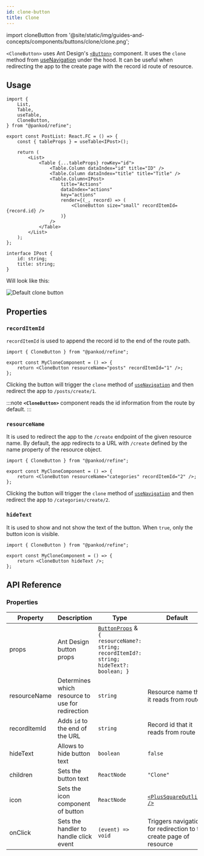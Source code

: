 ```yaml
---
id: clone-button
title: Clone
---
```


import cloneButton from '@site/static/img/guides-and-concepts/components/buttons/clone/clone.png';

`<CloneButton>` uses Ant Design's [`<Button>`](https://ant.design/components/button/) component. It uses the `clone` method from [useNavigation](/api-references/hooks/navigation/useNavigation.md) under the hood.
It can be useful when redirecting the app to the create page with the record id route of resource.

## Usage

```tsx twoslash {4, 20}
import {
    List,
    Table,
    useTable,
    CloneButton,
} from "@pankod/refine";

export const PostList: React.FC = () => {
    const { tableProps } = useTable<IPost>();

    return (
        <List>
            <Table {...tableProps} rowKey="id">
                <Table.Column dataIndex="id" title="ID" />
                <Table.Column dataIndex="title" title="Title" />
                <Table.Column<IPost>
                    title="Actions"
                    dataIndex="actions"
                    key="actions"
                    render={(_, record) => (
                        <CloneButton size="small" recordItemId={record.id} />
                    )}
                />
            </Table>
        </List>
    );
};

interface IPost {
    id: string;
    title: string;
}
```

Will look like this:

<div class="img-container">
    <div class="window">
        <div class="control red"></div>
        <div class="control orange"></div>
        <div class="control green"></div>
    </div>
    <img src={cloneButton} alt="Default clone button" />
</div>

## Properties

### `recordItemId`

`recordItemId` is used to append the record id to the end of the route path.

```tsx twoslash
import { CloneButton } from "@pankod/refine";

export const MyCloneComponent = () => {
    return <CloneButton resourceName="posts" recordItemId="1" />;
};
```

Clicking the button will trigger the `clone` method of [`useNavigation`](/api-references/hooks/navigation/useNavigation.md) and then redirect the app to `/posts/create/1`.

:::note
**`<CloneButton>`** component reads the id information from the route by default.
:::

### `resourceName`

It is used to redirect the app to the `/create` endpoint of the given resource name. By default, the app redirects to a URL with `/create` defined by the name property of the resource object.

```tsx twoslash
import { CloneButton } from "@pankod/refine";

export const MyCloneComponent = () => {
    return <CloneButton resourceName="categories" recordItemId="2" />;
};
```

Clicking the button will trigger the `clone` method of [`useNavigation`](/api-references/hooks/navigation/useNavigation.md) and then redirect the app to `/categories/create/2`.

### `hideText`

It is used to show and not show the text of the button. When `true`, only the button icon is visible.

```tsx twoslash
import { CloneButton } from "@pankod/refine";

export const MyCloneComponent = () => {
    return <CloneButton hideText />;
};
```

## API Reference

### Properties

| Property     | Description                                      | Type                                                                                                                                 | Default                                                            |
| ------------ | ------------------------------------------------ | ------------------------------------------------------------------------------------------------------------------------------------ | ------------------------------------------------------------------ |
| props        | Ant Design button props                          | [`ButtonProps`](https://ant.design/components/button/#API) & `{ resourceName?: string; recordItemId?: string; hideText?: boolean; }` |                                                                    |
| resourceName | Determines which resource to use for redirection | `string`                                                                                                                             | Resource name that it reads from route                             |
| recordItemId | Adds `id` to the end of the URL                  | `string`                                                                                                                             | Record id that it reads from route                                 |
| hideText     | Allows to hide button text                       | `boolean`                                                                                                                            | `false`                                                            |
| children     | Sets the button text                             | `ReactNode`                                                                                                                          | `"Clone"`                                                          |
| icon         | Sets the icon component of button                | `ReactNode`                                                                                                                          | [`<PlusSquareOutlined />`](https://ant.design/components/icon/)    |
| onClick      | Sets the handler to handle click event           | `(event) => void`                                                                                                                    | Triggers navigation for redirection to the create page of resource |
